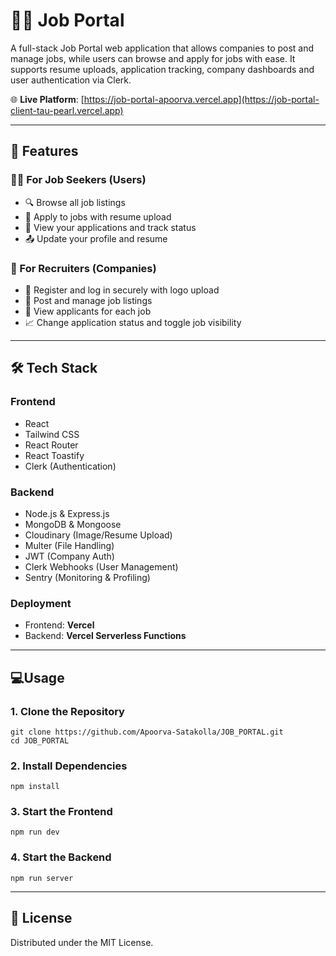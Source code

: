 # 🧑‍💼 Job Portal

A full-stack Job Portal web application that allows companies to post and manage jobs, while users can browse and apply for jobs with ease. It supports resume uploads, application tracking, company dashboards and user authentication via Clerk.

🌐 **Live Platform**: [https://job-portal-apoorva.vercel.app](https://job-portal-client-tau-pearl.vercel.app)

---

## 🚀 Features

### 👨‍💻 For Job Seekers (Users)
- 🔍 Browse all job listings  
- 📝 Apply to jobs with resume upload  
- 📄 View your applications and track status
- 📤 Update your profile and resume  

### 🏢 For Recruiters (Companies)
- 🔐 Register and log in securely with logo upload  
- 📌 Post and manage job listings  
- 👥 View applicants for each job  
- 📈 Change application status and toggle job visibility  

---

## 🛠️ Tech Stack

### Frontend
- React  
- Tailwind CSS  
- React Router  
- React Toastify  
- Clerk (Authentication)  

### Backend
- Node.js & Express.js  
- MongoDB & Mongoose  
- Cloudinary (Image/Resume Upload)  
- Multer (File Handling)  
- JWT (Company Auth)  
- Clerk Webhooks (User Management)  
- Sentry (Monitoring & Profiling)  

### Deployment
- Frontend: **Vercel**  
- Backend: **Vercel Serverless Functions**

---

## 💻Usage

### 1. Clone the Repository  
```
git clone https://github.com/Apoorva-Satakolla/JOB_PORTAL.git
cd JOB_PORTAL
```

### 2. Install Dependencies
```
npm install
```

### 3. Start the Frontend
```
npm run dev
```

### 4. Start the Backend
```
npm run server
```

---

## 📝 License
Distributed under the MIT License.


